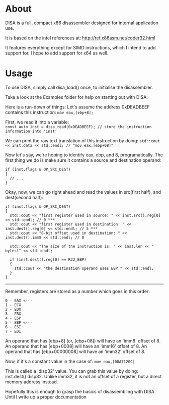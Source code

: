 # About

DISA is a full, compact x86 disassembler designed
for internal application use.

It is based on the intel references at:
http://ref.x86asm.net/coder32.html

It features everything except for SIMD instructions,
which I intend to add support for.
I hope to add support for x64 as well.



# Usage

To use DISA, simply call disa_load() once, to initialise the disassembler.

Take a look at the Examples folder for help on starting out with DISA.

Here is a run-down of things:
Let's assume the address 0xDEADBEEF contains this instruction:
`mov eax,[ebp+8];`

First, we read it into a variable:<br>
`const auto inst = disa_read(0xDEADBEEF); // store the instruction information into 'inst'`

We can print the raw text translation of this instruction by doing:
`std::cout << inst.data << std::endl; // "mov eax,[ebp+08]"`

Now let's say, we're hoping to identify eax, ebp, and 8, programatically.
The first thing we do is make sure it contains a source and destination operand:
```
if (inst.flags & OP_SRC_DEST)
{
  // ...
}
```

Okay, now, we can go right ahead and read the values in src(first half), and dest(second half):
```
if (inst.flags & OP_SRC_DEST)
{
  std::cout << "first register used in source: " << inst.src().reg[0] << std::endl; // 0 ***
  std::cout << "first register used in destination: " << inst.dest().reg[0] << std::endl; // 5 ***
  std::cout << "8-bit offset used in destination: " << inst.dest().imm8 << std::endl; // 8
  
  std::cout << "The size of the instruction is: " << inst.len << " bytes!" << std::endl;
  
  if (inst.dest().reg[0] == R32_EBP)
  {
    std::cout << "the destination operand uses EBP!" << std::endl;
  }
}
```

***
Remember, registers are stored as a number which goes in this order:
```
0 - EAX <---
1 - ECX
2 - EDX
3 - EBX
4 - ESP
5 - EBP <---
6 - ESI
7 - EDI
```

An operand that has [ebp+8] (or, [ebp+08]) will have an 'imm8' offset of 8.
An operand that has [ebp+0008] will have an 'imm16' offset of 8.
An operand that has [ebp+00000008] will have an 'imm32' offset of 8.

Now, if it's a constant value in the case of:
`mov eax,[00A7120C]`

This is called a 'disp32' value.
You can grab this value by doing: inst.dest().disp32.
Unlike imm32, it is not an offset of a register, but a direct memory address instead.

Hopefully this is enough to grasp the basics of disassembling with DISA
Until I write up a proper documentation

